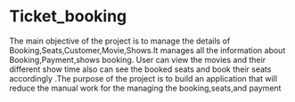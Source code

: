 # Ticket_booking

The main objective of the project is to manage the details of Booking,Seats,Customer,Movie,Shows.It manages all the information about Booking,Payment,shows booking. User can view the movies and their different show time also can see the booked seats and book their seats accordingly .The purpose of the project is to build an application that will reduce the manual work for the managing the booking,seats,and payment 


